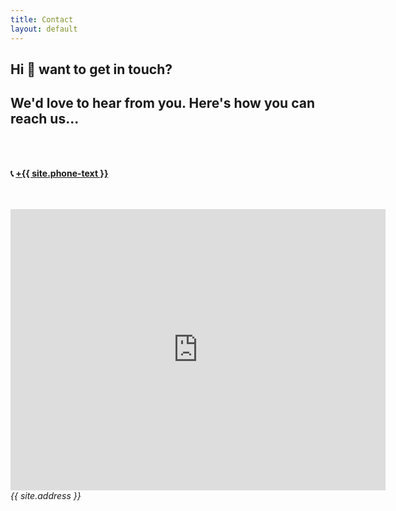 ```yaml
---
title: Contact
layout: default
---
```


<div class="has-text-centered" >
    <section>
        <h1 class="is-size-1" >Hi 👋 want to get in touch?</h1>
        <h2 class="is-size-4" >We'd love to hear from you. Here's how you can reach us...</h2>
    </section>
    <section>
        <br/>
        <br/>
        <p class="is-size-2" ><strong>📞 <a href="tel:+{{site.phone}}">+{{ site.phone-text }}</a></strong></p>
        <br/>
        <br/>
        <iframe src="https://www.google.com/maps/embed?pb=!1m18!1m12!1m3!1d3223.1220405969357!2d-115.10082038419661!3d36.11488441367296!2m3!1f0!2f0!3f0!3m2!1i1024!2i768!4f13.1!3m3!1m2!1s0x80c8c52bed6e857f%3A0xd4e0865824095b75!2s3495%20E%20Flamingo%20Rd%2C%20Las%20Vegas%2C%20NV%2089121!5e0!3m2!1sen!2sus!4v1658537606287!5m2!1sen!2sus" width="600" height="450" style="border:0;" allowfullscreen="" loading="lazy" referrerpolicy="no-referrer-when-downgrade"></iframe>
        <address>{{ site.address }}</address>
    </section>
</div>
